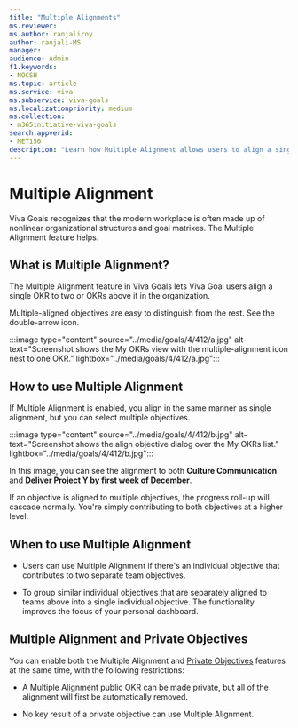 ```yaml
---
title: "Multiple Alignments"
ms.reviewer: 
ms.author: ranjaliroy
author: ranjali-MS
manager:
audience: Admin
f1.keywords:
- NOCSH
ms.topic: article
ms.service: viva
ms.subservice: viva-goals
ms.localizationpriority: medium
ms.collection:  
- m365initiative-viva-goals
search.appverid:
- MET150
description: "Learn how Multiple Alignment allows users to align a single OKR to 2 or more above it in the organization."
---
```


# Multiple Alignment

Viva Goals recognizes that the modern workplace is often made up of nonlinear organizational structures and goal matrixes. The Multiple Alignment feature helps. 

## What is Multiple Alignment? 

The Multiple Alignment feature in Viva Goals lets Viva Goal users align a single OKR to two or OKRs above it in the organization.

Multiple-aligned objectives are easy to distinguish from the rest. See the double-arrow icon.

:::image type="content" source="../media/goals/4/412/a.jpg" alt-text="Screenshot shows the My OKRs view with the multiple-alignment icon nest to one OKR." lightbox="../media/goals/4/412/a.jpg":::

## How to use Multiple Alignment

If Multiple Alignment is enabled, you align in the same manner as single alignment, but you can select multiple objectives.

:::image type="content" source="../media/goals/4/412/b.jpg" alt-text="Screenshot shows the align objective dialog over the My OKRs list." lightbox="../media/goals/4/412/b.jpg":::

In this image, you can see the alignment to both **Culture Communication** and **Deliver Project Y by first week of December**.

If an objective is aligned to multiple objectives, the progress roll-up will cascade normally. You're simply contributing to both objectives at a higher level.

## When to use Multiple Alignment

- Users can use Multiple Alignment if there's an individual objective that contributes to two separate team objectives.

- To group similar individual objectives that are separately aligned to teams above into a single individual objective. The functionality improves the focus of your personal dashboard.

## Multiple Alignment and Private Objectives

You can enable both the Multiple Alignment and [Private Objectives](https://help.ally.io/en/articles/3152440-private-objectiveshttps://help.ally.io/en/articles/3152440-private-objectives) features at the same time, with the following restrictions:

- A Multiple Alignment public OKR can be made private, but all of the alignment will first be automatically removed.

- No key result of a private objective can use Multiple Alignment.

